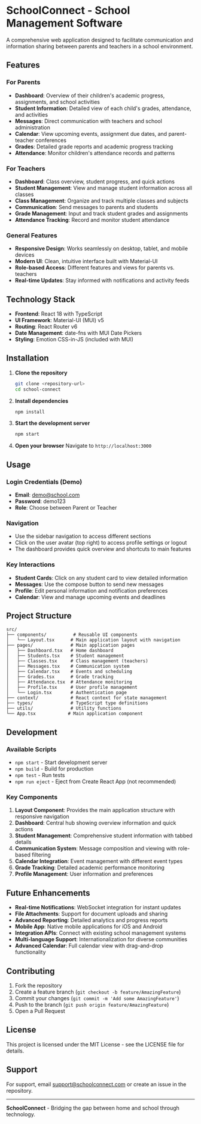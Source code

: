 # SchoolConnect - School Management Software

A comprehensive web application designed to facilitate communication and information sharing between parents and teachers in a school environment.

## Features

### For Parents
- **Dashboard**: Overview of their children's academic progress, assignments, and school activities
- **Student Information**: Detailed view of each child's grades, attendance, and activities
- **Messages**: Direct communication with teachers and school administration
- **Calendar**: View upcoming events, assignment due dates, and parent-teacher conferences
- **Grades**: Detailed grade reports and academic progress tracking
- **Attendance**: Monitor children's attendance records and patterns

### For Teachers
- **Dashboard**: Class overview, student progress, and quick actions
- **Student Management**: View and manage student information across all classes
- **Class Management**: Organize and track multiple classes and subjects
- **Communication**: Send messages to parents and students
- **Grade Management**: Input and track student grades and assignments
- **Attendance Tracking**: Record and monitor student attendance

### General Features
- **Responsive Design**: Works seamlessly on desktop, tablet, and mobile devices
- **Modern UI**: Clean, intuitive interface built with Material-UI
- **Role-based Access**: Different features and views for parents vs. teachers
- **Real-time Updates**: Stay informed with notifications and activity feeds

## Technology Stack

- **Frontend**: React 18 with TypeScript
- **UI Framework**: Material-UI (MUI) v5
- **Routing**: React Router v6
- **Date Management**: date-fns with MUI Date Pickers
- **Styling**: Emotion CSS-in-JS (included with MUI)

## Installation

1. **Clone the repository**
   ```bash
   git clone <repository-url>
   cd school-connect
   ```

2. **Install dependencies**
   ```bash
   npm install
   ```

3. **Start the development server**
   ```bash
   npm start
   ```

4. **Open your browser**
   Navigate to `http://localhost:3000`

## Usage

### Login Credentials (Demo)
- **Email**: demo@school.com
- **Password**: demo123
- **Role**: Choose between Parent or Teacher

### Navigation
- Use the sidebar navigation to access different sections
- Click on the user avatar (top right) to access profile settings or logout
- The dashboard provides quick overview and shortcuts to main features

### Key Interactions
- **Student Cards**: Click on any student card to view detailed information
- **Messages**: Use the compose button to send new messages
- **Profile**: Edit personal information and notification preferences
- **Calendar**: View and manage upcoming events and deadlines

## Project Structure

```
src/
├── components/          # Reusable UI components
│   └── Layout.tsx      # Main application layout with navigation
├── pages/              # Main application pages
│   ├── Dashboard.tsx   # Home dashboard
│   ├── Students.tsx    # Student management
│   ├── Classes.tsx     # Class management (teachers)
│   ├── Messages.tsx    # Communication system
│   ├── Calendar.tsx    # Events and scheduling
│   ├── Grades.tsx      # Grade tracking
│   ├── Attendance.tsx  # Attendance monitoring
│   ├── Profile.tsx     # User profile management
│   └── Login.tsx       # Authentication page
├── context/            # React context for state management
├── types/              # TypeScript type definitions
├── utils/              # Utility functions
└── App.tsx            # Main application component
```

## Development

### Available Scripts

- `npm start` - Start development server
- `npm build` - Build for production
- `npm test` - Run tests
- `npm run eject` - Eject from Create React App (not recommended)

### Key Components

1. **Layout Component**: Provides the main application structure with responsive navigation
2. **Dashboard**: Central hub showing overview information and quick actions
3. **Student Management**: Comprehensive student information with tabbed details
4. **Communication System**: Message composition and viewing with role-based filtering
5. **Calendar Integration**: Event management with different event types
6. **Grade Tracking**: Detailed academic performance monitoring
7. **Profile Management**: User information and preferences

## Future Enhancements

- **Real-time Notifications**: WebSocket integration for instant updates
- **File Attachments**: Support for document uploads and sharing
- **Advanced Reporting**: Detailed analytics and progress reports
- **Mobile App**: Native mobile applications for iOS and Android
- **Integration APIs**: Connect with existing school management systems
- **Multi-language Support**: Internationalization for diverse communities
- **Advanced Calendar**: Full calendar view with drag-and-drop functionality

## Contributing

1. Fork the repository
2. Create a feature branch (`git checkout -b feature/AmazingFeature`)
3. Commit your changes (`git commit -m 'Add some AmazingFeature'`)
4. Push to the branch (`git push origin feature/AmazingFeature`)
5. Open a Pull Request

## License

This project is licensed under the MIT License - see the LICENSE file for details.

## Support

For support, email support@schoolconnect.com or create an issue in the repository.

---

**SchoolConnect** - Bridging the gap between home and school through technology.
